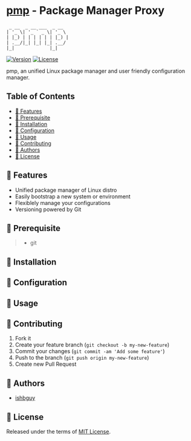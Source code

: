 # [pmp](https://github.com/ishbguy/pmp) - Package Manager Proxy

```
 _ __  _ __ ___  _ __
| '_ \| '_ ` _ \| '_ \
| |_) | | | | | | |_) |
| .__/|_| |_| |_| .__/
|_|             |_|

```

[![Version][versvg]][ver] [![License][licsvg]][lic]

[versvg]: https://img.shields.io/badge/version-v0.1.0-lightgrey.svg
[ver]: https://img.shields.io/badge/version-v0.1.0-lightgrey.svg
[licsvg]: https://img.shields.io/badge/license-MIT-green.svg
[lic]: https://github.com/ishbguy/pmp/blob/master/LICENSE

pmp, an unified Linux package manager and user friendly configuration manager.

## Table of Contents

- [:art: Features](#art-features)
- [:straight_ruler: Prerequisite](#straight_ruler-prerequisite)
- [:rocket: Installation](#rocket-installation)
- [:memo: Configuration](#memo-configuration)
- [:notebook: Usage](#notebook-usage)
- [:hibiscus: Contributing](#hibiscus-contributing)
- [:boy: Authors](#boy-authors)
- [:scroll: License](#scroll-license)

## :art: Features

- Unified package manager of Linux distro
- Easily bootstrap a new system or environment
- Flexiblely manage your configurations
- Versioning powered by Git

## :straight_ruler: Prerequisite

> - git

## :rocket: Installation

## :memo: Configuration

## :notebook: Usage

## :hibiscus: Contributing

1. Fork it
2. Create your feature branch (`git checkout -b my-new-feature`)
3. Commit your changes (`git commit -am 'Add some feature'`)
4. Push to the branch (`git push origin my-new-feature`)
5. Create new Pull Request

## :boy: Authors

- [ishbguy](https://github.com/ishbguy)

## :scroll: License

Released under the terms of [MIT License](./LICENSE).
